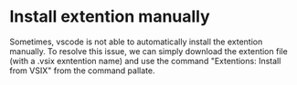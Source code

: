 # Install extention manually
Sometimes, vscode is not able to automatically install the extention manually. To resolve this issue, we can simply download the extention file (with a .vsix exntention name)  and use the command "Extentions: Install from VSIX" from the command pallate.